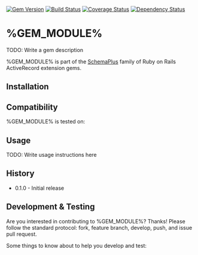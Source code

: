 [![Gem Version](https://badge.fury.io/rb/%GEM_NAME%.svg)](http://badge.fury.io/rb/%GEM_NAME%)
[![Build Status](https://secure.travis-ci.org/SchemaPlus/%GEM_NAME%.svg)](http://travis-ci.org/SchemaPlus/%GEM_NAME%)
[![Coverage Status](https://img.shields.io/coveralls/SchemaPlus/%GEM_NAME%.svg)](https://coveralls.io/r/SchemaPlus/%GEM_NAME%)
[![Dependency Status](https://gemnasium.com/lomba/%GEM_NAME%.svg)](https://gemnasium.com/SchemaPlus/%GEM_NAME%)

# %GEM_MODULE%

TODO: Write a gem description

%GEM_MODULE% is part of the [SchemaPlus](https://github.com/SchemaPlus/) family of Ruby on Rails ActiveRecord extension gems.

## Installation

<!-- SCHEMA_DEV: TEMPLATE INSTALLATION -->

## Compatibility

%GEM_MODULE% is tested on:

<!-- SCHEMA_DEV: MATRIX -->

## Usage

TODO: Write usage instructions here

## History

* 0.1.0 - Initial release

## Development & Testing

Are you interested in contributing to %GEM_MODULE%?  Thanks!  Please follow
the standard protocol: fork, feature branch, develop, push, and issue pull
request.

Some things to know about to help you develop and test:

<!-- SCHEMA_DEV: TEMPLATE USES SCHEMA_DEV -->

<!-- SCHEMA_DEV: TEMPLATE USES SCHEMA_PLUS_CORE -->

<!-- SCHEMA_DEV: TEMPLATE USES SCHEMA_MONKEY -->
